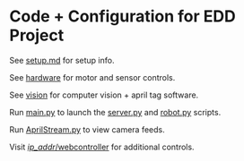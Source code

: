# Code + Configuration for EDD Project

See [setup.md](setup.md) for setup info.

See [hardware](hardware) for motor and sensor controls.

See [vision](vision) for computer vision + april tag software.

Run [main.py](main.py) to launch the [server.py](server.py) and [robot.py](robot.py) scripts.

Run [AprilStream.py](tools/AprilStream.py) to view camera feeds.

Visit [*ip_addr*/webcontroller](ip_addr/webcontroller) for additional controls.